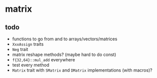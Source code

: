# matrix

## todo

- functions to go from and to arrays/vectors/matrices
- `XxxAssign` traits
- `Neg` trait
- matrix reshape methods? (maybe hard to do const)
- `f{32,64}::mul_add` everywhere
- test every method
- `Matrix` trait with `SMatrix` and `DMatrix` implementations (with macros)?
